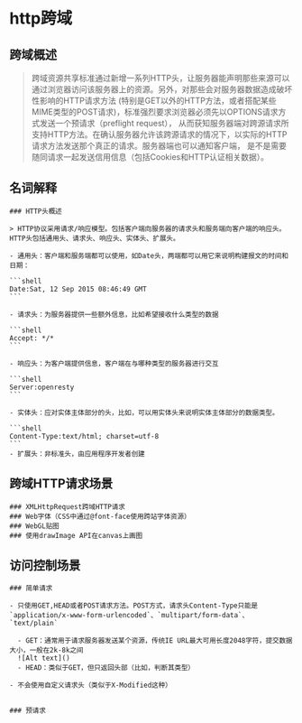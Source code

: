 # http跨域

## 跨域概述

> 跨域资源共享标准通过新增一系列HTTP头，让服务器能声明那些来源可以通过浏览器访问该服务器上的资源。另外，对那些会对服务器数据造成破坏性影响的HTTP请求方法
> (特别是GET以外的HTTP方法，或者搭配某些MIME类型的POST请求)，标准强烈要求浏览器必须先以OPTIONS请求方式发送一个预请求（preflight request），
> 从而获知服务器端对跨源请求所支持HTTP方法。在确认服务器允许该跨源请求的情况下，以实际的HTTP请求方法发送那个真正的请求。服务器端也可以通知客户端，
> 是不是需要随同请求一起发送信用信息（包括Cookies和HTTP认证相关数据）。

## 名词解释

    ### HTTP头概述

    > HTTP协议采用请求/响应模型。包括客户端向服务器的请求头和服务端向客户端的响应头。HTTP头包括通用头、请求头、响应头、实体头、扩展头。

    - 通用头：客户端和服务端都可以使用，如Date头，两端都可以用它来说明构建报文的时间和日期：

    ```shell
    Date:Sat, 12 Sep 2015 08:46:49 GMT
    ```

    - 请求头：为服务器提供一些额外信息，比如希望接收什么类型的数据

    ```shell
    Accept: */*
    ```

    - 响应头：为客户端提供信息，客户端在与哪种类型的服务器进行交互

    ```shell
    Server:openresty
    ```

    - 实体头：应对实体主体部分的头，比如，可以用实体头来说明实体主体部分的数据类型。

    ```shell
    Content-Type:text/html; charset=utf-8
    ```
    - 扩展头：非标准头，由应用程序开发者创建

## 跨域HTTP请求场景

    ### XMLHttpRequest跨域HTTP请求
    ### Web字体（CSS中通过@font-face使用跨站字体资源）
    ### WebGL贴图
    ### 使用drawImage API在canvas上画图

## 访问控制场景

    ### 简单请求

    - 只使用GET,HEAD或者POST请求方法。POST方式，请求头Content-Type只能是`application/x-www-form-urlencoded`、`multipart/form-data`、`text/plain`

      - GET：通常用于请求服务器发送某个资源，传统IE URL最大可用长度2048字符，提交数据大小，一般在2k-8k之间
      ![Alt text]()
      - HEAD：类似于GET，但只返回头部（比如，判断其类型）

    - 不会使用自定义请求头（类似于X-Modified这种）


    ### 预请求





































